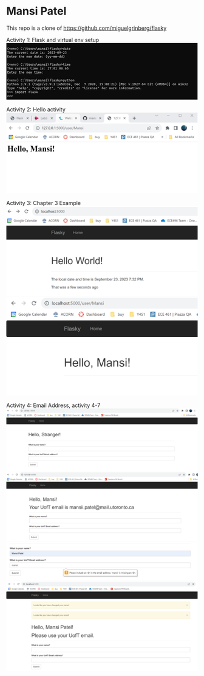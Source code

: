 # Mansi Patel 

This repo is a clone of https://github.com/miguelgrinberg/flasky

Activity 1: Flask and virtual env setup 
![Image](/images/image.png)

Activity 2: Hello activity
![Image](/images/helloMansi.png)

Activity 3: Chapter 3 Example
![Image](/images/activity3.png)
![Image](/images/activity3additional.png)

Activity 4: Email Address, activity 4-7
![Image](/images/activity4pt1.png)
![Image](/images/activity4pt2.png)
![Image](/images/activity4pt3.png)
![Image](/images/activity4pt4.png)